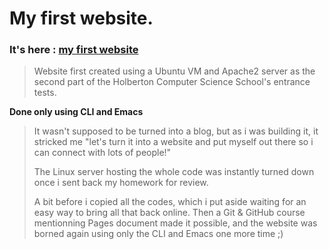 # My first website.

### It's here : [my first website](https://jerepe.github.io/my_first_website/)

> Website first created using a Ubuntu VM and Apache2 server as the second part of the Holberton Computer Science School's entrance tests.

**Done only using CLI and Emacs**

> It wasn't supposed to be turned into a blog, but as i was building 
> it, it stricked me "let's turn it into a website and 
> put myself out there so i can connect with lots of people!"
>
> The Linux server hosting the whole code was 
> instantly turned down once i sent back my homework for review.
>
> A bit before i copied all the codes, which i put aside waiting for an easy way to bring all that back online.
> Then a Git & GitHub course mentionning Pages document made it possible,
> and the website was borned again using only the CLI and Emacs one more time ;)
